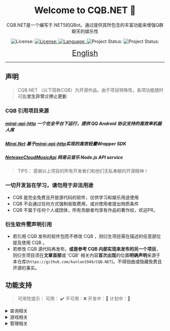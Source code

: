 <h1 align="center">Welcome to CQB.NET  👋</h1>


<p align="center"><a><span>CQB.NET是一个编写于.NET5的QBot。通过提供其所包含的丰富功能来增强Q群聊天的娱乐性<span/><a></p>

<p align="center">
  <a>
   <img alt="License:" src="https://img.shields.io/badge/downloadable-%C3%97-critical" target="_blank" />
  </a>
  <a href="https://github.com/kunlan1949/CQB.NET/blob/master/MIT-license.md">
    <img alt="License:" src="https://img.shields.io/badge/license-MIT-yellow.svg" target="_blank" />
  </a>
  <a href="https://docs.microsoft.com/en-us/dotnet/csharp/">
    <img alt="Language:" src="https://img.shields.io/badge/language-C%23-orange" target="_blank" />
  </a>  
  <a>
    <img alt="Project Status:" src="https://img.shields.io/badge/status-dev-blue" target="_blank" />
  </a>
    <a>
    <img alt="Project Status:" src="https://img.shields.io/badge/available-%E2%88%9A-green" target="_blank" />
  </a>
</p>
<p align="center"><a href="https://github.com/kunlan1949/CQB.NET/blob/master/README-eng.md"><font size=5>English</font></a></p>

----


## 声明
>CQB.NET （以下简称CQB）为开源作品，由于项目特殊性，各项功能随时可能**发生异常**或**停止更新**
### CQB 引用项目来源
##### [mirai-api-http](https://github.com/project-mirai/mirai-api-http)  一个在全平台下运行，提供 QQ Android 协议支持的高效率机器人库
##### [Mirai.Net](https://github.com/SinoAHpx/Mirai.Net) 基于[mirai-api-http](https://github.com/project-mirai/mirai-api-http)实现的高效轻量Wrapper SDK
##### [NeteaseCloudMusicApi](https://github.com/Binaryify/NeteaseCloudMusicApi) 网易云音乐 Node.js API service
##### 
####
> 	TIPS： 感谢以上项目的所有开发者们和他们无私奉献的开源精神！

### 一切开发旨在学习，请勿用于非法用途

- CQB 是完全免费且开放源代码的软件，仅供学习和娱乐用途使用
- CQB 不会通过任何方式强制收取费用，或对使用者提出物质条件
- CQB 不属于任何个人或团体，所有贡献者均享有作品的著作权，欢迎PR。
### 衍生软件需声明引用
- 若引用 CQB 发布的软件包而不修改 CQB ，则衍生项目需在描述的任意部位提及使用 CQB 。
- 若修改 CQB 源代码再发布，**或是参考 CQB 内部实现来发布的另一个项目**，则衍生项目须在**文章首部**或 'CQB' 相关内容**首次出现**的位置**明确声明**来源于本仓库(`https://github.com/kunlan1949/CQB.NET`)。不得扭曲或隐藏免费且开源的事实。
## 功能支持
  >可用性提示：
  >可用： ✔️
  >不可用：❌
  >开发中：🚧
  >计划中：🚩
<details>
  <summary>查询相关</summary>
  
| 功能 | 数据源  | 可用性 |
| --- | --- |  ---|
| 插画识图 | 【[IQDB](https://www.iqdb.org/)】【[ASCII2D](https://ascii2d.net/)】  | ✔️ |
| 天气查询 | [中央气象台](http://www.nmc.cn/) | ✔️ | 
| 运势查询 | [第一星座网](https://www.d1xz.net/) | ✔️ | 
| 游戏查询 | [Steam Store](https://store.steampowered.com/) | ✔️ | 
| 翻译查询 | [有道翻译]() | ✔️ | 

</details>

<details>
  <summary>游戏相关</summary>
  
| 功能 | 数据源  | 可用性 |
| --- | --- |  ---|
| 猜数字 | 【[IQDB](https://www.iqdb.org/)】【[ASCII2D](https://ascii2d.net/)】  | ✔️ |
| 成语接龙 | [中央气象台](http://www.nmc.cn/) | ✔️ | 
|  | [第一星座网](https://www.d1xz.net/) | ✔️ | 
| 游戏查询 | [Steam Store](https://store.steampowered.com/)) | ✔️ | 
| 圣遗物截图评分 | 插件 | ✔️ | 

</details>

<details>
  <summary>管理相关</summary>
  
| 功能 | 数据源  | 可用性 |
| --- | --- |  ---|
| 插画识图 | 【[IQDB](https://www.iqdb.org/)】【[ASCII2D](https://ascii2d.net/)】  | ✔️ |
| 天气查询 | [中央气象台](http://www.nmc.cn/) | ✔️ | 
| 运势查询 | [第一星座网](https://www.d1xz.net/) | ✔️ | 
| 游戏查询 | [Steam Store](https://store.steampowered.com/)) | ✔️ | 
| 圣遗物截图评分 | 插件 | ✔️ | 

</details>
